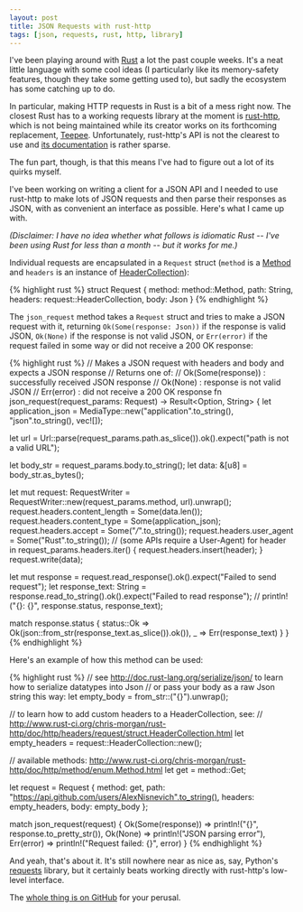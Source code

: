 ```yaml
---
layout: post
title: JSON Requests with rust-http
tags: [json, requests, rust, http, library]
---
```


I've been playing around with [Rust](http://www.rust-lang.org/) a lot the past couple weeks. It's a neat little language with some cool ideas (I particularly like its memory-safety features, though they take some getting used to), but sadly the ecosystem has some catching up to do.

In particular, making HTTP requests in Rust is a bit of a mess right now. The closest Rust has to a working requests library at the moment is [rust-http](https://github.com/chris-morgan/rust-http), which is not being maintained while its creator works on its forthcoming replacement, [Teepee](https://github.com/teepee/teepee). Unfortunately, rust-http's API is not the clearest to use and [its documentation](http://www.rust-ci.org/chris-morgan/rust-http/doc/http/) is rather sparse. 

The fun part, though, is that this means I've had to figure out a lot of its quirks myself.

I've been working on writing a client for a JSON API and I needed to use rust-http to make lots of JSON requests and then parse their responses as JSON, with as convenient an interface as possible. Here's what I came up with.

_(Disclaimer: I have no idea whether what follows is idiomatic Rust -- I've been using Rust for less than a month -- but it works for me.)_

Individual requests are encapsulated in a `Request` struct (`method` is a [Method](http://www.rust-ci.org/chris-morgan/rust-http/doc/http/method/enum.Method.html) and `headers` is an instance of [HeaderCollection](http://www.rust-ci.org/chris-morgan/rust-http/doc/http/headers/request/struct.HeaderCollection.html)):

{% highlight rust %}
struct Request {
  method: method::Method,
  path: String,
  headers: request::HeaderCollection,
  body: Json
}
{% endhighlight %}

The `json_request` method takes a `Request` struct and tries to make a JSON request with it, returning `Ok(Some(response: Json))` if the response is valid JSON, `Ok(None)` if the response is not valid JSON, or `Err(error)` if the request failed in some way or did not receive a 200 OK response:

{% highlight rust %}
// Makes a JSON request with headers and body and expects a JSON response
// Returns one of:
//    Ok(Some(response)) : successfully received JSON response
//    Ok(None)           : response is not valid JSON
//    Err(error)         : did not receive a 200 OK response
fn json_request(request_params: Request) -> Result<Option<Json>, String> {
  let application_json = MediaType::new("application".to_string(), "json".to_string(), vec![]);

  let url = Url::parse(request_params.path.as_slice()).ok().expect("path is not a valid URL");

  let body_str = request_params.body.to_string();
  let data: &[u8] = body_str.as_bytes();

  let mut request: RequestWriter = RequestWriter::new(request_params.method, url).unwrap();
  request.headers.content_length = Some(data.len());
  request.headers.content_type = Some(application_json);
  request.headers.accept = Some("*/*".to_string());
  request.headers.user_agent = Some("Rust".to_string()); // (some APIs require a User-Agent)
  for header in request_params.headers.iter() {
    request.headers.insert(header);
  }
  request.write(data);

  let mut response = request.read_response().ok().expect("Failed to send request");
  let response_text: String = response.read_to_string().ok().expect("Failed to read response");
  // println!("{}: {}", response.status, response_text);

  match response.status {
    status::Ok => Ok(json::from_str(response_text.as_slice()).ok()),
    _          => Err(response_text)
  }
}
{% endhighlight %}

Here's an example of how this method can be used:

{% highlight rust %}
// see http://doc.rust-lang.org/serialize/json/ to learn how to serialize datatypes into Json
// or pass your body as a raw Json string this way:
let empty_body = from_str::<Json>("{}").unwrap();

// to learn how to add custom headers to a HeaderCollection, see:
// http://www.rust-ci.org/chris-morgan/rust-http/doc/http/headers/request/struct.HeaderCollection.html
let empty_headers = request::HeaderCollection::new();

// available methods: http://www.rust-ci.org/chris-morgan/rust-http/doc/http/method/enum.Method.html
let get = method::Get;

let request = Request {
  method: get,
  path: "https://api.github.com/users/AlexNisnevich".to_string(),
  headers: empty_headers,
  body: empty_body
};

match json_request(request) {
  Ok(Some(response)) => println!("{}", response.to_pretty_str()),
  Ok(None)           => println!("JSON parsing error"),
  Err(error)         => println!("Request failed: {}", error)
}
{% endhighlight %}

And yeah, that's about it. It's still nowhere near as nice as, say, Python's [requests](http://docs.python-requests.org/en/latest/) library, but it certainly beats working directly with rust-http's low-level interface.

The [whole thing is on GitHub](https://gist.github.com/AlexNisnevich/418be2ba34e130977f5c) for your perusal.
